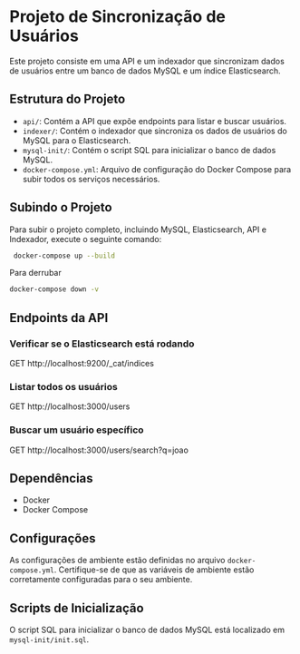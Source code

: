 # Projeto de Sincronização de Usuários

Este projeto consiste em uma API e um indexador que sincronizam dados de usuários entre um banco de dados MySQL e um índice Elasticsearch.

## Estrutura do Projeto

- `api/`: Contém a API que expõe endpoints para listar e buscar usuários.
- `indexer/`: Contém o indexador que sincroniza os dados de usuários do MySQL para o Elasticsearch.
- `mysql-init/`: Contém o script SQL para inicializar o banco de dados MySQL.
- `docker-compose.yml`: Arquivo de configuração do Docker Compose para subir todos os serviços necessários.

## Subindo o Projeto

Para subir o projeto completo, incluindo MySQL, Elasticsearch, API e Indexador, execute o seguinte comando:

```sh
 docker-compose up --build
```

Para derrubar

```sh
docker-compose down -v
```

## Endpoints da API

### Verificar se o Elasticsearch está rodando

GET http://localhost:9200/\_cat/indices

### Listar todos os usuários

GET http://localhost:3000/users

### Buscar um usuário específico

GET http://localhost:3000/users/search?q=joao

## Dependências

- Docker
- Docker Compose

## Configurações

As configurações de ambiente estão definidas no arquivo `docker-compose.yml`. Certifique-se de que as variáveis de ambiente estão corretamente configuradas para o seu ambiente.

## Scripts de Inicialização

O script SQL para inicializar o banco de dados MySQL está localizado em `mysql-init/init.sql`.
